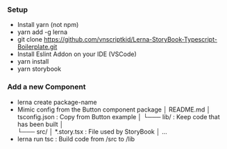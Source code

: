 ### Setup
* Install yarn (not npm)
* yarn add -g lerna
* git clone https://github.com/vnscriptkid/Lerna-StoryBook-Typescript-Boilerplate.git
* Install Eslint Addon on your IDE (VSCode)
* yarn install
* yarn storybook

### Add a new Component
* lerna create package-name
* Mimic config from the Button component
package
│   README.md
│   tsconfig.json : Copy from Button example
│
└─── lib/ : Keep code that has been built
│  
└─── src/
    │   *.story.tsx : File used by StoryBook
    │   ...
* lerna run tsc : Build code from /src to /lib
